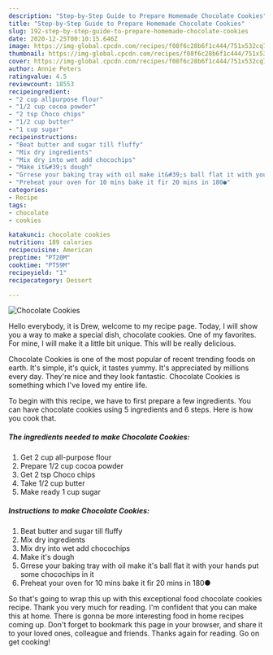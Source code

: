 ```yaml
---
description: "Step-by-Step Guide to Prepare Homemade Chocolate Cookies"
title: "Step-by-Step Guide to Prepare Homemade Chocolate Cookies"
slug: 192-step-by-step-guide-to-prepare-homemade-chocolate-cookies
date: 2020-12-25T00:10:15.646Z
image: https://img-global.cpcdn.com/recipes/f08f6c28b6f1c444/751x532cq70/chocolate-cookies-recipe-main-photo.jpg
thumbnail: https://img-global.cpcdn.com/recipes/f08f6c28b6f1c444/751x532cq70/chocolate-cookies-recipe-main-photo.jpg
cover: https://img-global.cpcdn.com/recipes/f08f6c28b6f1c444/751x532cq70/chocolate-cookies-recipe-main-photo.jpg
author: Annie Peters
ratingvalue: 4.5
reviewcount: 18553
recipeingredient:
- "2 cup allpurpose flour"
- "1/2 cup cocoa powder"
- "2 tsp Choco chips"
- "1/2 cup butter"
- "1 cup sugar"
recipeinstructions:
- "Beat butter and sugar till fluffy"
- "Mix dry ingredients"
- "Mix dry into wet add chocochips"
- "Make it&#39;s dough"
- "Grrese your baking tray with oil make it&#39;s ball flat it with your hands put some chocochips in it"
- "Preheat your oven for 10 mins bake it fir 20 mins in 180●"
categories:
- Recipe
tags:
- chocolate
- cookies

katakunci: chocolate cookies 
nutrition: 189 calories
recipecuisine: American
preptime: "PT20M"
cooktime: "PT59M"
recipeyield: "1"
recipecategory: Dessert

---
```



![Chocolate Cookies](https://img-global.cpcdn.com/recipes/f08f6c28b6f1c444/751x532cq70/chocolate-cookies-recipe-main-photo.jpg)

Hello everybody, it is Drew, welcome to my recipe page. Today, I will show you a way to make a special dish, chocolate cookies. One of my favorites. For mine, I will make it a little bit unique. This will be really delicious.



Chocolate Cookies is one of the most popular of recent trending foods on earth. It's simple, it's quick, it tastes yummy. It's appreciated by millions every day. They're nice and they look fantastic. Chocolate Cookies is something which I've loved my entire life.


To begin with this recipe, we have to first prepare a few ingredients. You can have chocolate cookies using 5 ingredients and 6 steps. Here is how you cook that.

<!--inarticleads1-->

##### The ingredients needed to make Chocolate Cookies:

1. Get 2 cup all-purpose flour
1. Prepare 1/2 cup cocoa powder
1. Get 2 tsp Choco chips
1. Take 1/2 cup butter
1. Make ready 1 cup sugar




<!--inarticleads2-->

##### Instructions to make Chocolate Cookies:

1. Beat butter and sugar till fluffy
1. Mix dry ingredients
1. Mix dry into wet add chocochips
1. Make it&#39;s dough
1. Grrese your baking tray with oil make it&#39;s ball flat it with your hands put some chocochips in it
1. Preheat your oven for 10 mins bake it fir 20 mins in 180●




So that's going to wrap this up with this exceptional food chocolate cookies recipe. Thank you very much for reading. I'm confident that you can make this at home. There is gonna be more interesting food in home recipes coming up. Don't forget to bookmark this page in your browser, and share it to your loved ones, colleague and friends. Thanks again for reading. Go on get cooking!
